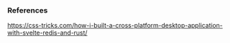 

### References

https://css-tricks.com/how-i-built-a-cross-platform-desktop-application-with-svelte-redis-and-rust/
